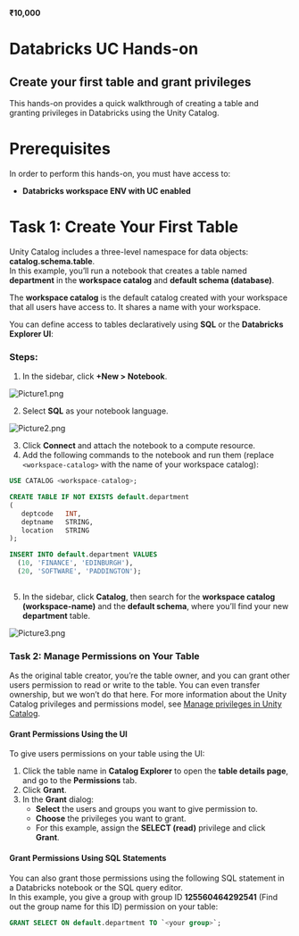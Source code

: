 **₹10,000**

# Databricks UC Hands-on  
## Create your first table and grant privileges  

This hands-on provides a quick walkthrough of creating a table and granting privileges in Databricks using the Unity Catalog.

# Prerequisites  

In order to perform this hands-on, you must have access to:  
- **Databricks workspace ENV with UC enabled**  


# Task 1: Create Your First Table  

Unity Catalog includes a three-level namespace for data objects: **catalog.schema.table**.  
In this example, you’ll run a notebook that creates a table named **department** in the **workspace catalog** and **default schema (database)**.  

The **workspace catalog** is the default catalog created with your workspace that all users have access to. It shares a name with your workspace.  

You can define access to tables declaratively using **SQL** or the **Databricks Explorer UI**:  

### Steps:  

1. In the sidebar, click **+New > Notebook**.  


![Picture1.png](https://docs-api.cloudlabs.ai/repos/raw.githubusercontent.com/CloudLabs-AI/Lab-Guide/main/50444Hp6LnYDC/images/Picture1.png?token=8b2t1Sg45N8JBe8QNwBlyhJq)


2. Select **SQL** as your notebook language.  


![Picture2.png](https://docs-api.cloudlabs.ai/repos/raw.githubusercontent.com/CloudLabs-AI/Lab-Guide/main/50444Hp6LnYDC/images/Picture2.png?token=8b2t1Sg45N8JBe8QNwBlyhJq)



3. Click **Connect** and attach the notebook to a compute resource.  
4. Add the following commands to the notebook and run them (replace `<workspace-catalog>` with the name of your workspace catalog):  

```sql
USE CATALOG <workspace-catalog>;

CREATE TABLE IF NOT EXISTS default.department
(
   deptcode   INT,
   deptname   STRING,
   location   STRING
);

INSERT INTO default.department VALUES
  (10, 'FINANCE', 'EDINBURGH'),
  (20, 'SOFTWARE', 'PADDINGTON');
  
```

5. In the sidebar, click **Catalog**, then search for the **workspace catalog (workspace-name)** and the **default schema**, where you’ll find your new **department** table.


![Picture3.png](https://docs-api.cloudlabs.ai/repos/raw.githubusercontent.com/CloudLabs-AI/Lab-Guide/main/50444Hp6LnYDC/images/Picture3.png?token=8b2t1Sg45N8JBe8QNwBlyhJq)




### Task 2: Manage Permissions on Your Table

As the original table creator, you’re the table owner, and you can grant other users permission to read or write to the table. You can even transfer ownership, but we won’t do that here. For more information about the Unity Catalog privileges and permissions model, see [Manage privileges in Unity Catalog](https://docs.databricks.com/en/data-governance/unity-catalog/manage-privileges.html).

#### Grant Permissions Using the UI

To give users permissions on your table using the UI:

1. Click the table name in **Catalog Explorer** to open the **table details page**, and go to the **Permissions** tab.
2. Click **Grant**.
3. In the **Grant** dialog:
   - **Select** the users and groups you want to give permission to.
   - **Choose** the privileges you want to grant.  
   - For this example, assign the **SELECT (read)** privilege and click **Grant**.

#### Grant Permissions Using SQL Statements

You can also grant those permissions using the following SQL statement in a Databricks notebook or the SQL query editor.  
In this example, you give a group with group ID **125560464292541** (Find out the group name for this ID) permission on your table:



```sql
GRANT SELECT ON default.department TO `<your group>`;
```




  
  
  

